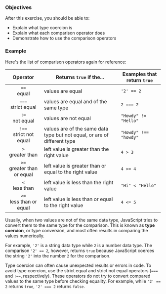 <!--{ ids:[141], language:'JavaScript', type:'workshop', order: 15, name:'Type Coercion', description:'Coerce one data type into a another... everyone is  doing it!' } -->

### Objectives

After this exercise, you should be able to:

- Explain what type coercion is
- Explain what each comparison operator does
- Demonstrate how to use the comparison operators

### Example

Here's the list of comparison operators again for reference:

| Operator                      | Returns `true` if the...                                                 | Examples that return `true` |
| :---------------------------: | ------------------------------------------------------------------------ | --------------------------- |
| `==`<br>equal                 | values are equal                                                         | `'2' == 2`                  |
| `===`<br>strict equal         | values are equal and of the same type                                    | `2 === 2`                   |
| `!=`<br>not equal             | values are not equal                                                     | `"Howdy" != "Hello"`        |
| `!==`<br>strict not equal     | values are of the same data type but not equal, or are of different type | `"Howdy" !== "howdy"`       |
| `>`<br>greater than           | left value is greater than the right value                               | `4 > 3`                     |
| `>=`<br>greater than or equal | left value is greater than or equal to the right value                   | `4 >= 4`                    |
| `<`<br>less than              | left value is less than the right value                                  | `"Hi" < "Hello"`            |
| `<=`<br>less than or equal    | left value is less than or equal to the right value                      | `4 <= 5`                    |

Usually, when two values are not of the same data type, JavaScript tries to convert them to the same type for the comparison. This is known as __type coercion__, or type conversion, and most often results in comparing the values numerically.

For example, `'2'` is a string data type while `2` is a number data type. The comparison `'2' == 2`, however, returns `true` because JavaScript coerces the string `'2'` into the number `2` for the comparison.

Type coercion can often cause unexpected results or errors in code. To avoid type coercion, use the strict equal and strict not equal operators (`===` and `!==`, respectively). These operators do not try to convert compared values to the same type before checking equality. For example, while `'2' == 2` returns `true`, `'2' === 2` returns `false`.
